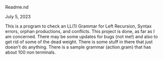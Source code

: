 Readme.nd

July 5, 2023

This is a program to check an LL(1) Grammar for Left Recursion, 
Syntax errors, orphan productions, and conflicts.  This project
is done, as far as I am concerned.  There may be some updates
for bugs (not me!) and also to get rid of some of the dead 
weight.  There is some stuff in there that just
doesn't do anything.  There is a sample grammar (action.gram)
that has about 100 non terminals.

